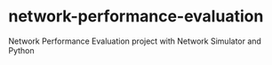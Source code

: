 # network-performance-evaluation
Network Performance Evaluation project with Network Simulator and Python
